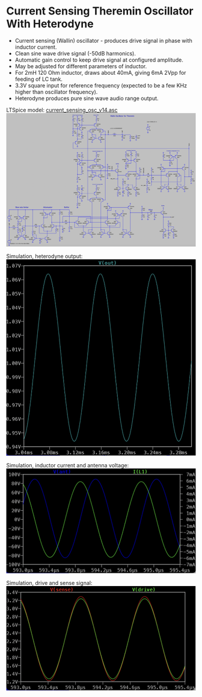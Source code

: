 Current Sensing Theremin Oscillator With Heterodyne
===================================================

- Current sensing (Wallin) oscillator - produces drive signal in phase with inductor current.
- Clean sine wave drive signal (-50dB harmonics).
- Automatic gain control to keep drive signal at configured amplitude.
- May be adjusted for different parameters of inductor.
- For 2mH 120 Ohm inductor, draws about 40mA, giving 6mA 2Vpp for feeding of LC tank.
- 3.3V square input for reference frequency (expected to be a few KHz higher than oscillator frequency).
- Heterodyne produces pure sine wave audio range output.


LTSpice model: [current_sensing_osc_v14.asc](current_sensing_osc_v14.asc)
![Spice model](images/current_sensor_schematic.png)

Simulation, heterodyne output: ![Simulation results](images/current_sensing_oscillator_heterodyne_output.png)

Simulation, inductor current and antenna voltage: ![Simulation results](images/current_sensing_oscillator_inductor_current_and_antenna_voltage.png)

Simulation, drive and sense signal: ![Simulation results](images/drive_and_sense.png)

